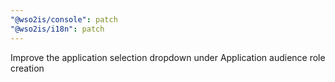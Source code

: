 ```yaml
---
"@wso2is/console": patch
"@wso2is/i18n": patch
---
```


Improve the application selection dropdown under Application audience role creation
